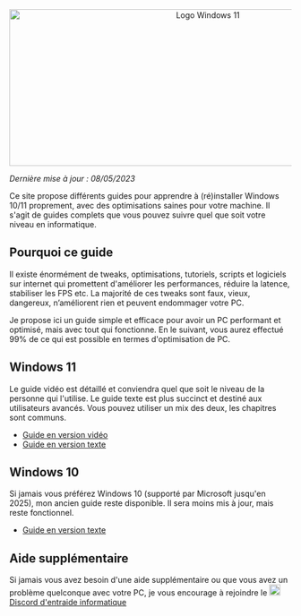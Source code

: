 <center> <img src="https://i.imgur.com/lVuDunL.png" height="280" width="693" id="img-header" alt="Logo Windows 11"> </center>

_Dernière mise à jour : 08/05/2023_

Ce site propose différents guides pour apprendre à (ré)installer Windows 10/11 proprement, avec des optimisations saines pour votre machine. Il s'agit de guides complets que vous pouvez suivre quel que soit votre niveau en informatique.

## Pourquoi ce guide

Il existe énormément de tweaks, optimisations, tutoriels, scripts et logiciels sur internet qui promettent d'améliorer les performances, réduire la latence, stabiliser les FPS etc. La majorité de ces tweaks sont faux, vieux, dangereux, n’améliorent rien et peuvent endommager votre PC.

Je propose ici un guide simple et efficace pour avoir un PC performant et optimisé, mais avec tout qui fonctionne. En le suivant, vous aurez effectué 99% de ce qui est possible en termes d'optimisation de PC.

<div id="guide-w11">
    <h2>Windows 11</h2>
    <p>
        Le guide vidéo est détaillé et conviendra quel que soit le niveau de la personne qui l'utilise.
        Le guide texte est plus succinct et destiné aux utilisateurs avancés. Vous pouvez utiliser un mix des deux, les chapitres sont communs.
    </p>
    <ul>
        <li>
            <a href="https://installerwindows.fr/videos">Guide en version vidéo</a>
        </li>
        <li>
            <a href="https://installerwindows.fr/guide/windows-11">Guide en version texte</a>
        </li>
    </li>
</div>

<div id="guide-w10">
    <h2>Windows 10</h2>
    <p>
        Si jamais vous préférez Windows 10 (supporté par Microsoft jusqu'en 2025), mon ancien guide reste disponible. Il sera moins mis à jour, mais reste fonctionnel.
    </p>
    <ul>
        <li>
            <a href="https://installerwindows.fr/guide/windows-10">Guide en version texte</a>
        </li>
    </li>
</div>

## Aide supplémentaire

Si jamais vous avez besoin d'une aide supplémentaire ou que vous avez un problème quelconque avec votre PC, je vous encourage à rejoindre le [<img src="https://i.imgur.com/b8g1o9k.png" width="20" height="20" alt="Logo discord" class="img-logo-discord"> Discord d'entraide informatique](https://discord.gg/informatique)
